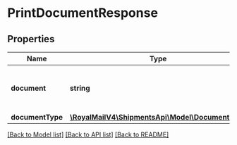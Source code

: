 # PrintDocumentResponse

## Properties
Name | Type | Description | Notes
------------ | ------------- | ------------- | -------------
**document** | **string** | Document &lt;br /&gt;Base 64 encoded PDF | 
**documentType** | [**\RoyalMailV4\ShipmentsApi\Model\DocumentType**](DocumentType.md) |  | 

[[Back to Model list]](../../README.md#documentation-for-models) [[Back to API list]](../../README.md#documentation-for-api-endpoints) [[Back to README]](../../README.md)

